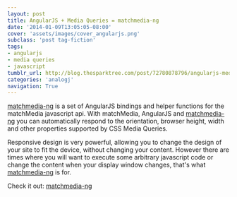 ```yaml
---
layout: post
title: AngularJS + Media Queries = matchmedia-ng
date: '2014-01-09T13:05:05-08:00'
cover: 'assets/images/cover_angularjs.png'
subclass: 'post tag-fiction'
tags:
- angularjs
- media queries
- javascript
tumblr_url: http://blog.thesparktree.com/post/72780878796/angularjs-media-queries-matchmedia-ng
categories: 'analogj'
navigation: True
---
```

[matchmedia-ng](https://github.com/AnalogJ/matchmedia-ng) is a set of AngularJS bindings and helper functions for the matchMedia javascript api. With matchMedia, AngularJS and [matchmedia-ng](https://github.com/AnalogJ/matchmedia-ng) you can automatically respond to the orientation, browser height, width and other properties supported by CSS Media Queries.

Responsive design is very powerful, allowing you to change the design of your site to fit the device, without changing your content. However there are times where you will want to execute some arbitrary javascript code or change the content when your display window changes, that's what [matchmedia-ng](https://github.com/AnalogJ/matchmedia-ng) is for.

Check it out: [matchmedia-ng](https://github.com/AnalogJ/matchmedia-ng)